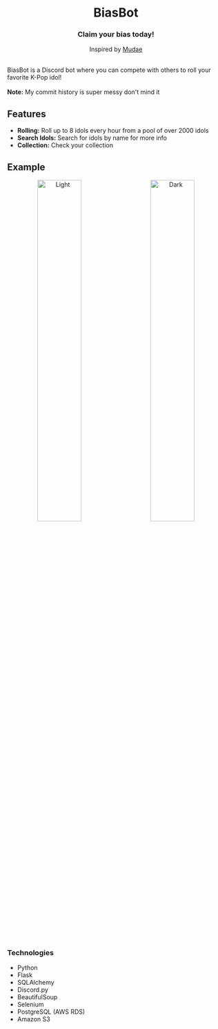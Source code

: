 <div align="center">
  <h1 align="center">BiasBot</h1>
  <h3>Claim your bias today!</h3>
</div>

<div align="center">
  Inspired by 
  <a href="https://top.gg/bot/432610292342587392">Mudae</a>
</div>

<br/>

BiasBot is a Discord bot where you can compete with others to roll your favorite K-Pop idol!
<br/>
<br/>
**Note:** My commit history is super messy don't mind it

## Features

- **Rolling:**  Roll up to 8 idols every hour from a pool of over 2000 idols
- **Search Idols:** Search for idols by name for more info
- **Collection:** Check your collection

## Example
<p align="center">
  <img alt="Light" src="https://github.com/chillwafflez/BiasBot/assets/98506939/2c95ce30-70da-489b-b2e2-49cbb213ac47" width="45%">
&nbsp; &nbsp; &nbsp; &nbsp;
  <img alt="Dark" src="https://github.com/chillwafflez/BiasBot/assets/98506939/01b624c4-c779-4dae-9dd6-cf9519c5ceb6" width="45%">
</p>

### Technologies
- Python
- Flask
- SQLAlchemy
- Discord.py 
- BeautifulSoup 
- Selenium
- PostgreSQL (AWS RDS)
- Amazon S3

